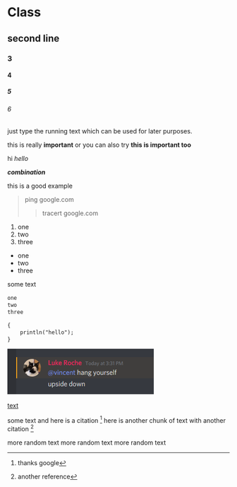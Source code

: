 # Class
## second line
### 3
#### 4
##### 5
###### 6

just type the running text
which can be used for later purposes.

this is really **important** or you can also try
__this is important too__

hi *hello*

***combination***

this is a good example
>ping google.com
>
>>tracert google.com

1. one
2. two
3. three

* one
* two
* three
  
some text

    one
    two
    three

```
{
    println("hello");
}
```

![This is a picture](Screenshot_333.png)

[text](google.com)

some text and here is a citation [^1]
here is another chunk of text with another citation [^2]

more random text
more random text
more random text

[^1]: thanks google
[^2]: another reference